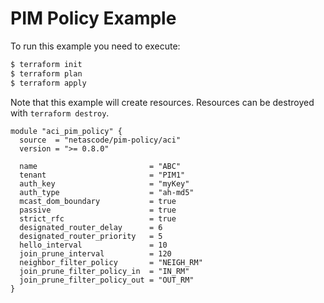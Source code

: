 <!-- BEGIN_TF_DOCS -->
# PIM Policy Example

To run this example you need to execute:

```bash
$ terraform init
$ terraform plan
$ terraform apply
```

Note that this example will create resources. Resources can be destroyed with `terraform destroy`.

```hcl
module "aci_pim_policy" {
  source  = "netascode/pim-policy/aci"
  version = ">= 0.8.0"

  name                         = "ABC"
  tenant                       = "PIM1"
  auth_key                     = "myKey"
  auth_type                    = "ah-md5"
  mcast_dom_boundary           = true
  passive                      = true
  strict_rfc                   = true
  designated_router_delay      = 6
  designated_router_priority   = 5
  hello_interval               = 10
  join_prune_interval          = 120
  neighbor_filter_policy       = "NEIGH_RM"
  join_prune_filter_policy_in  = "IN_RM"
  join_prune_filter_policy_out = "OUT_RM"
}
```
<!-- END_TF_DOCS -->